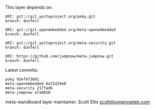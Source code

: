 This layer depends on:

    URI: git://git.yoctoproject.org/poky.git
    branch: dunfell

    URI: git://git.openembedded.org/meta-openembedded
    branch: dunfell

    URI: git://git.yoctoproject.org/meta-security.git
    branch: dunfell

    URI: https://github.com/jumpnow/meta-jumpnow.git
    branch: dunfell

Latest commits:

    poky 93ef473691
    meta-openembedded 8a72d29e0
    meta-security 217fadb
    meta-jumpnow afa9b50

meta-wandboard layer maintainer: Scott Ellis <scott@jumpnowtek.com>
